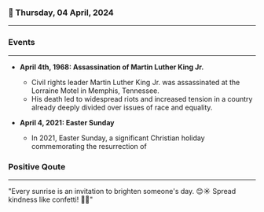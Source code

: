 ### 📅 Thursday, 04 April, 2024
------
### Events
------
- **April 4th, 1968: Assassination of Martin Luther King Jr.**
  - Civil rights leader Martin Luther King Jr. was assassinated at the Lorraine Motel in Memphis, Tennessee.
  - His death led to widespread riots and increased tension in a country already deeply divided over issues of race and equality.

- **April 4, 2021: Easter Sunday**
  - In 2021, Easter Sunday, a significant Christian holiday commemorating the resurrection of
### Positive Qoute
------
"Every sunrise is an invitation to brighten someone's day. 😊☀️ Spread kindness like confetti! 🎉💖"
